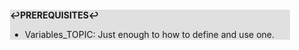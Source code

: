<div style="margin:2em; background-color: #e0e0e0;">

<strong>↩PREREQUISITES↩</strong>

 * Variables_TOPIC: Just enough to how to define and use one.

</div>


